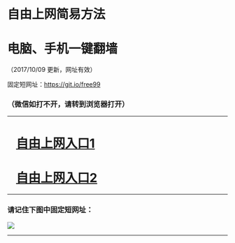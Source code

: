 ﻿# 自由上网简易方法

# 电脑、手机一键翻墙

（2017/10/09 更新，网址有效）

固定短网址：https://git.io/free99

### （微信如打不开，请转到浏览器打开）


***





# &nbsp;&nbsp; <a href="http://ft1700231481.fwq-tz-1001.info/fwqtz01.html?t=100900132745 " target="_blank">自由上网入口1</a>
# &nbsp;&nbsp; <a href="http://ft1981118365.fwq-tz-1002.info/fwqtz02.html?t=1009001168 " target="_blank">自由上网入口2</a>
***

### 请记住下图中固定短网址：

<img src="https://s3-us-west-2.amazonaws.com/fwq-1001/yjfq-20170905okok.png" /> 


***

